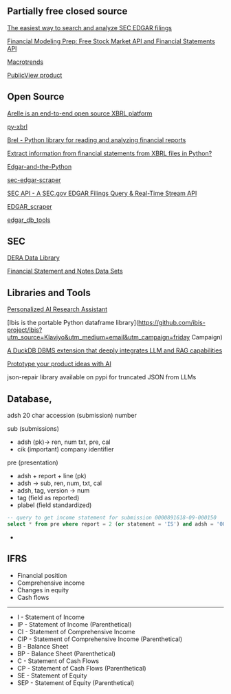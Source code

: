 ## Partially free closed source

[The easiest way to search and analyze SEC EDGAR filings](https://sec-api.io/)

[Financial Modeling Prep: Free Stock Market API and Financial Statements API](https://site.financialmodelingprep.com/developer/docs/financial-statement-free-api)

[Macrotrends](https://www.macrotrends.net/stocks/charts/GOLD/barrick-gold/financial-statements#google_vignette)

[PublicView product](https://www.publicview.ai/chat)

## Open Source
[Arelle is an end-to-end open source XBRL platform](https://arelle.readthedocs.io/en/2.21.3/index.html)

[py-xbrl](https://py-xbrl.readthedocs.io/en/latest/)

[Brel -  Python library for reading and analyzing financial reports](https://brellibrary.github.io/brel/)

[Extract information from financial statements from XBRL files in Python?](https://stackoverflow.com/questions/78207390/extract-information-from-financial-statements-from-xbrl-files-in-python)

[Edgar-and-the-Python](https://github.com/Peter-Staadecker/Edgar-and-the-Python)

[sec-edgar-scraper](https://github.com/Ameykolhe/sec-edgar-scraper/tree/main)

[SEC API - A SEC.gov EDGAR Filings Query & Real-Time Stream API](https://github.com/janlukasschroeder/sec-api-python)

[EDGAR_scraper](https://github.com/ahmetybesiroglu/EDGAR_scraper)

[edgar_db_tools](https://github.com/henrystern/edgar_db_tools/tree/main)




## SEC

[DERA Data Library](https://www.sec.gov/about/divisions-offices/division-economic-risk-analysis/dera-data-library)

[Financial Statement and Notes Data Sets](https://www.sec.gov/data-research/sec-markets-data/financial-statement-notes-data-sets)



## Libraries and Tools

[Personalized AI Research Assistant](https://notebooklm.google/)

[Ibis is the portable Python dataframe library](https://github.com/ibis-project/ibis?utm_source=Klaviyo&utm_medium=email&utm_campaign=friday Campaign)


[A DuckDB DBMS extension that deeply integrates LLM and RAG capabilities](https://github.com/dsg-polymtl/flockmtl)

[Prototype your product ideas with AI](https://www.magicpatterns.com/)


json-repair library available on pypi for truncated JSON from LLMs

## Database,

adsh 20 char accession (submission) number

sub  (submissions)
- adsh (pk)-> ren, num txt, pre, cal
- cik (important) company identifier

pre (presentation)
- adsh + report + line (pk)
- adsh -> sub, ren, num, txt, cal
- adsh, tag, version -> num
- tag (field as reported) 
- plabel (field standardized)

```sql
-- query to get income statement for submission 0000891618-09-000150
select * from pre where report = 2 (or statement = 'IS') and adsh = '0000891618-09-000150' order by line;
```
- 

## IFRS
- Financial position
- Comprehensive income
- Changes in equity
- Cash flows

---

- I     -  Statement of Income
- IP    -  Statement of Income (Parenthetical)
- CI    -  Statement of Comprehensive Income
- CIP   -  Statement of Comprehensive Income (Parenthetical)
- B     -  Balance Sheet
- BP    -  Balance Sheet (Parenthetical)
- C     -  Statement of Cash Flows
- CP    -  Statement of Cash Flows (Parenthetical)
- SE    -  Statement of Equity
- SEP   -  Statement of Equity (Parenthetical)



